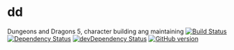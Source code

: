 # dd
Dungeons and Dragons 5, character building ang maintaining
[![Build Status](https://travis-ci.org/jensim/dd.svg)](https://travis-ci.org/jensim/dd)
[![Dependency Status](https://david-dm.org/jensim/dd.png)](https://david-dm.org/jensim/dd)
[![devDependency Status](https://david-dm.org/jensim/dd/dev-status.png)](https://david-dm.org/jensim/dd#info=devDependencies)
[![GitHub version](https://badge.fury.io/gh/jensim%2Fdd.png)](https://badge.fury.io/gh/jensim%2Fdd)

